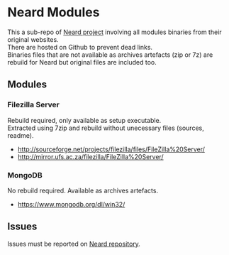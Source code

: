 # Neard Modules

This a sub-repo of [Neard project](https://github.com/crazy-max/neard) involving all modules binaries from their original websites.<br />
There are hosted on Github to prevent dead links.<br />
Binaries files that are not available as archives artefacts (zip or 7z) are rebuild for Neard but original files are included too.

## Modules

### Filezilla Server

Rebuild required, only available as setup executable.<br />
Extracted using 7zip and rebuild without unecessary files (sources, readme).

* http://sourceforge.net/projects/filezilla/files/FileZilla%20Server/
* http://mirror.ufs.ac.za/filezilla/FileZilla%20Server/

### MongoDB

No rebuild required. Available as archives artefacts.

* https://www.mongodb.org/dl/win32/

## Issues

Issues must be reported on [Neard repository](https://github.com/crazy-max/neard/issues).
